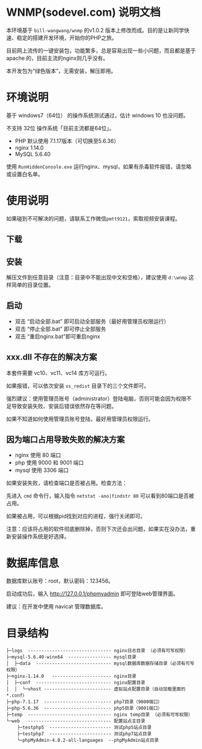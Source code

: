# WNMP(sodevel.com) 说明文档

本环境基于 `bill-wangwang/wnmp` 的v1.0.2 版本上修改而成。目的是让新同学快速、稳定的搭建开发环境，开始你的PHP之旅。

目前网上流传的一键安装包，功能繁多，总是容易出现一些小问题，而且都是基于 apache 的，目前主流的nginx则几乎没有。

本开发包为“绿色版本”，无需安装，解压即用。

# 环境说明

基于 windows7（64位） 的操作系统测试通过，估计 windows 10 也没问题。

不支持 32位 操作系统「目前主流都是64位」。

- PHP 默认使用 7.1.17版本（可切换至5.6.36）
- nginx  1.14.0 
- MySQL 5.6.40

使用 `RunHiddenConsole.exe` 运行nginx、mysql，如果有杀毒软件报错，请忽略或设置白名单。

# 使用说明

如果碰到不可解决的问题，请联系工作微信`pmtt9121`，索取视频安装课程。

## 下载

## 安装

解压文件到任意目录（注意：目录中不能出现中文和空格），建议使用 `d:\wnmp` 这样简单的目录位置。

## 启动

- 双击 “启动全部.bat” 即可启动全部服务（最好用管理员权限运行）
- 双击 “停止全部.bat” 即可停止全部服务
- 双击 “重启nginx.bat”即可重启nginx

## xxx.dll 不存在的解决方案

本套件需要 vc10、vc11、vc14 库方可运行。

如果报错，可以依次安装 `vs_redist` 目录下的三个文件即可。

强烈建议：使用管理员账号（administrator）登陆电脑，否则可能会因为权限不足导致安装失败、安装后错误依然存在等问题。

如果不知道如何使用管理员账号登陆，最好用管理员权限运行。

## 因为端口占用导致失败的解决方案

- nginx 使用 80 端口
- php 使用 9000 和 9001 端口
- mysql 使用 3306 端口

如果安装失败，请检查端口是否被占用。检查方法：

先进入 `cmd` 命令行，输入指令 `netstat -ano|findstr 80` 可以看到80端口是否被占用。

如果被占用，可以根据pid找到对应的进程，强行关闭即可。

注意：应该将占用的软件彻底删除掉，否则下次还会出问题，如果实在没办法，重新安装操作系统是好选择。

# 数据库信息

数据库默认账号：root，默认密码：123456。

启动成功后，输入 http://127.0.0.1/phpmyadmin 即可登陆web管理界面。

建议：在开发中使用 navicat 管理数据库。

# 目录结构
```
├─logs  ------------------------------- nginx日志目录 （必须有可写权限）
├─mysql-5.6.40-winx64  ---------------- mysql目录
│  ├─data  ---------------------------- mysql数据库数据存储目录（必须有可写权限）
├─nginx-1.14.0   ---------------------- nginx目录
│  ├─conf  ---------------------------- nginx配置目录
│  │  └─vhost ------------------------- 虚拟站点配置目录（自动加载里面的*.conf）
├─php-7.1.17  ------------------------- php7目录（9000端口）
├─php-5.6.36  ------------------------- php5目录（9001端口）
├─temp  ------------------------------- nginx temp目录 （必须有可写权限）
└─web   ------------------------------- 配置站点主目录
    ├─testphp5  ----------------------- 测试php5站点目录
    ├─testphp7  ----------------------- 测试php7站点目录
    └─phpMyAdmin-4.8.2-all-languages  --phpMyAdmin站点目录

```